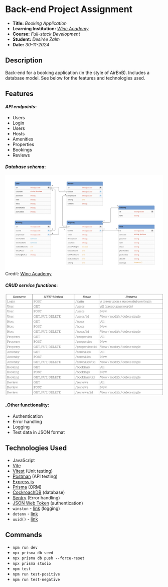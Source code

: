 # Back-end Project Assignment

- **Title:** _Booking Application_
- **Learning Institution:** _[Winc Academy](https://github.com/WincAcademy "Winc Academy")_
- **Course:** _Full-stack Development_
- **Student:** _Desirée Zalm_
- **Date:** _30-11-2024_

## Description

Back-end for a booking application (in the style of AirBnB). Includes a database model. See below for the features and technologies used.

## Features

#### **_API endpoints_:**

- Users
- Login
- Users
- Hosts
- Amenities
- Properties
- Bookings
- Reviews

#### **_Database schema_:**

![data model](https://github.com/desireezalm/booking-app/blob/main/media/booking_model.jpg?raw=true)
Credit: [Winc Academy](https://github.com/WincAcademy "Winc Academy")

#### **_CRUD service functions_:**

![resources](https://github.com/desireezalm/booking-app/blob/develop/media/booking_resources.jpg?raw=true)

#### **_Other functionality:**

- Authentication
- Error handling
- Logging
- Test data in JSON format

## Technologies Used

- JavaScript
- [Vite](https://vite.dev/ "Vite")
- [Vitest](https://vitest.dev/ "Vitest") (Unit testing)
- [Postman](https://www.postman.com/ "Postman") (API testing)
- [Express.js](https://expressjs.com/ "Express.js")
- [Prisma](https://www.prisma.io/ "Prisma") (ORM)
- [CockroachDB](https://www.cockroachlabs.com/ "CockroachDB") (database)
- [Sentry](https://sentry.io/ "Sentry") (Error handling)
- [JSON Web Token](https://jwt.io/ "JSON Web Token") (authentication)
- `winston` - [link](https://www.npmjs.com/package/winston "Winston") (logging)
- `dotenv` - [link](https://www.npmjs.com/package/dotenv "link")
- `uuid()` - [link](https://www.npmjs.com/package/uuid "link")

## Commands

- `npm run dev`
- `npx prisma db seed`
- `npx prisma db push --force-reset`
- `npx prisma studio`
- `npm test`
- `npm run test-positive`
- `npm run test-negative`
